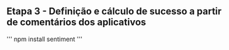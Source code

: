 ## Etapa 3 - Definição e cálculo de sucesso a partir de comentários dos aplicativos

'''
npm install sentiment
'''